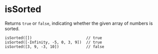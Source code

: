 # isSorted 

Returns `true` or `false`, indicating whether the given array of numbers is sorted.

```JS
isSorted([])                        // true
isSorted([-Infinity, -5, 0, 3, 9])  // true
isSorted([3, 9, -3, 10])            // false
```
